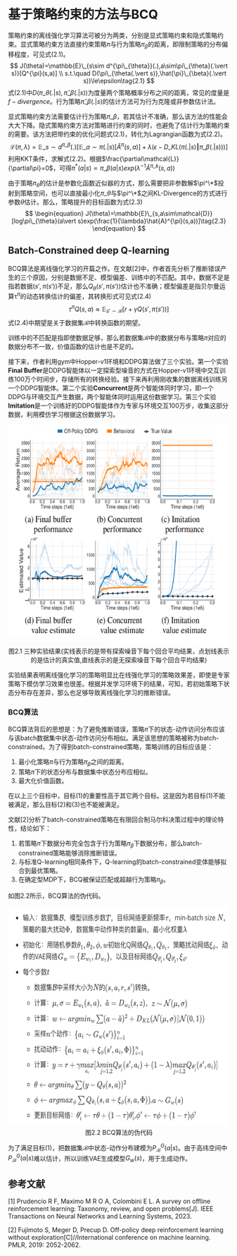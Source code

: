 # 基于策略约束的方法与BCQ

策略约束的离线强化学习算法可被分为两类，分别是显式策略约束和隐式策略约束。显式策略约束方法直接约束策略$\pi$与行为策略$\pi_{\beta}$的距离，即限制策略的分布偏移程度，可见式(2.1)。
$$
J(\theta)=\mathbb{E}\_{s\sim d^{\pi\_{\theta}}(.),a\sim\pi\_{\theta}(.\vert s)}[Q^{\pi}(s,a)] \\
s.t.\quad D(\pi\_{\theta(.\vert s)},\hat{\pi}\_{\beta}(.\vert s))\le\epsilon\tag{2.1}
$$
式(2.1)中$D(\pi\_{\theta}(.\vert s),\hat{\pi}\_{\beta}(.\vert s))$为度量两个策略概率分布之间的距离，常见的度量是$f-divergence$。行为策略$\hat{\pi}\_{\beta}(.\vert s)$的估计方法可为行为克隆或非参数估计法。

显式策略约束方法需要估计行为策略$\pi\_{\beta}$，若其估计不准确，那么该方法的性能会大大下降。隐式策略约束方法对策略进行约束的同时，也避免了估计行为策略约束的需要。该方法把带约束的优化问题式(2.1)，转化为Lagrangian函数为式(2.2)。
$$
\begin{equation}
\mathcal{L}(\pi,\lambda)=\mathbb{E}\_{s\sim d^{\pi\_{\beta}}(.)}[\mathbb{E}\_{a\sim\pi(.\vert s)}[\hat{A}^{\pi}(s,a)]+\lambda(\epsilon-D\_{KL}(\pi(.\vert s)\Vert\pi\_{\beta}(.\vert s)))]\tag{2.2}
\end{equation}
$$
利用KKT条件，求解式(2.2)。根据$\frac{\partial\mathcal{L}}{\partial\pi}=0$，可得$\pi^{*}(a\vert s)\propto\pi\_{\beta}(a\vert s)exp(\lambda^{-1}\hat{A}^{\pi\_k}(s,a))$

由于策略$\pi_{\theta}$的估计是参数化函数近似器的方式，那么需要把非参数解$\pi^\*$投射到策略空间，也可以直接最小化$\pi\_{\theta}$与$\pi^\*$之间KL-Divergence的方式进行参数$\theta$估计。那么，策略提升的目标函数为式(2.3)
$$
\begin{equation}
J(\theta)=\mathbb{E}\_{s,a\sim\mathcal{D}}[log\pi\_{\theta}(a\vert s)exp(\frac{1}{\lambda}\hat{A}^{\pi}(s,a))]\tag{2.3}
\end{equation}
$$


## Batch-Constrained deep Q-learning

BCQ算法是离线强化学习的开篇之作。在文献[2]中，作者首先分析了推断错误产生的三个原因，分别是数据不足、模型偏差、训练中的不匹配。其中，数据不足是指若数据$({s}',\pi({s}'))$不足，那么$Q_{\theta}({s}',\pi({s}'))$估计也不准确；模型偏差是指贝尔曼运算$\mathcal{\tau}^{\pi}$的动态转换估计的偏差，其转换形式可见式(2.4)
$$
\begin{equation}
\tau^{\pi}Q(s,a)\approx\mathbb{E}_{{s}'\sim\mathcal{B}}[r+\gamma Q({s}',\pi({s}'))]\tag{2.4}
\end{equation}
$$
式(2.4)中期望是关于数据集$\mathcal{B}$中转换函数的期望。

训练中的不匹配是指即使数据足够，那么若数据集$\mathcal{B}$中的数据分布与策略$\pi$对应的数据分布不一致，价值函数的估计也是不足的。

接下来，作者利用gym中Hopper-v1环境和DDPG算法做了三个实验。第一个实验**Final Buffer**是DDPG智能体以一定探索型噪音的方式在Hopper-v1环境中交互训练100万个时间步，存储所有的转换经验。接下来再利用刚收集的数据离线训练另一个DDPG智能体。第二个实验**Concurrent**是两个智能体同时学习，即一个DDPG与环境交互产生数据，两个智能体同时运用这份数据学习。第三个实验**Imitation**是一个训练好的DDPG智能体作为专家与环境交互100万步，收集这部分数据，利用模仿学习根据这份数据学习。

<div align="center">
  <img src="./img/BCQ_exp.png" width=600 height=500/>
</div>
<div align="center">
  图2.1 三种实验结果(实线表示的是带有探索噪音下每个回合平均结果，点划线表示的是估计的真实值,直线表示的是无探索噪音下每个回合平均结果)
</div>

实验结果表明离线强化学习的策略明显比在线强化学习的策略效果差，即使是专家策略下模仿学习效果也很差。根据并发学习环境下的结果，可知，若初始策略下状态分布存在差异，那么也足够导致离线强化学习的推断错误。

### BCQ算法

BCQ算法背后的思想是：为了避免推断错误，策略$\pi$下的状态-动作访问分布应该与该batch数据集中状态-动作访问分布相似。满足该思想的策略被称为batch-constrained。为了得到batch-constrained策略，策略训练的目标应该是：

1. 最小化策略$\pi$与行为策略$\pi_{\beta}$之间的距离。
2. 策略$\pi$下的状态分布与数据集中状态分布应相似。
3. 最大化价值函数。

在以上三个目标中，目标(1)的重要性高于其它两个目标。这是因为若目标(1)不能被满足，那么目标(2)和(3)也不能被满足。

文献[2]分析了batch-constrained策略在有限回合制马尔科决策过程中的理论特性，结论如下：

1. 若策略$\pi$下数据分布完全包含于行为策略$\pi_{\beta}$下数据分布，那么batch-constrained策略能够消除推断错误。
2. 与标准Q-learning相同条件下，Q-learning的batch-constrained变体能够拟合到最优策略。
3. 在确定型MDP下，BCQ被保证匹配或超越行为策略$\pi_{\beta}$。

如图2.2所示，BCQ算法的伪代码。

<div align="center">
  <img src="./img/BCQ.png" width=600 height=500/>
</div>
<div align="center">
  图2.2 BCQ算法的伪代码
</div>

为了满足目标(1)，把数据集$\mathcal{B}$中状态-动作分布建模为$P^G_{\mathcal{B}}(a\vert s)$。由于高纬空间中$P^G_{\mathcal{B}}(a\vert s)$难以估计，所以训练VAE生成模型$G_w(s)$，用于生成动作。



## 参考文献

[1] Prudencio R F, Maximo M R O A, Colombini E L. A survey on offline reinforcement learning: Taxonomy, review, and open problems[J]. IEEE Transactions on Neural Networks and Learning Systems, 2023.

[2] Fujimoto S, Meger D, Precup D. Off-policy deep reinforcement learning without exploration[C]//International conference on machine learning. PMLR, 2019: 2052-2062.